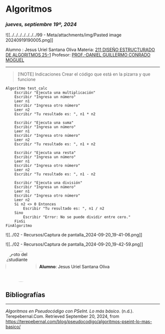 # Algoritmos
### *jueves, septiembre 19º, 2024*
![[../../../../../../../99 - Meta/attachments/img/Pasted image 20240919190005.png]]

Alumno : Jesus Uriel Santana Oliva
Materia: [211 DISEÑO ESTRUCTURADO DE ALGORITMOS 25-1](https://moodle.tecplayacar.edu.mx/course/view.php?id=6029 "211 DISEÑO ESTRUCTURADO DE ALGORITMOS 25-1")
Profesor: [PROF.-DANIEL GUILLERMO CONRADO MOGUEL](https://moodle.tecplayacar.edu.mx/user/view.php?id=10360&course=6029)
________

> [!NOTE] Indicaciones
> Crear el código que está en la pizarra y que funcione



```pseudocodigo
Algoritmo test_calc
    Escribir "Ejecuta una multiplicación"
    Escribir "Ingresa un número"
    Leer n1
    Escribir "Ingresa otro número"
    Leer n2
    Escribir "Tu resultado es: ", n1 * n2
	
    Escribir "Ejecuta una suma"
    Escribir "Ingresa un número"
    Leer n1
    Escribir "Ingresa otro número"
    Leer n2
    Escribir "Tu resultado es: ", n1 + n2
	
    Escribir "Ejecuta una resta"
    Escribir "Ingresa un número"
    Leer n1
    Escribir "Ingresa otro número"
    Leer n2
    Escribir "Tu resultado es: ", n1 - n2
	
    Escribir "Ejecuta una división"
    Escribir "Ingresa un número"
    Leer n1
    Escribir "Ingresa otro número"
    Leer n2
    Si n2 <> 0 Entonces
        Escribir "Tu resultado es: ", n1 / n2
    Sino
        Escribir "Error: No se puede dividir entre cero."
    FinSi
FinAlgoritmo

```

![[../02 - Recursos/Captura de pantalla_2024-09-20_19-41-06.png]]

![[../02 - Recursos/Captura de pantalla_2024-09-20_19-42-59.png]]

<div style="display: flex; align-items: center;">
  <img src="https://avatars.githubusercontent.com/u/47199647?v=4" alt="Foto del Estudiante" style="width: 100px; height: 100px; border-radius: 50%; margin-right: 10px;">
  <strong>Alumno</strong>: Jesus Uriel Santana Oliva
</div>


## Bibliografías

------

_Algoritmos en Pseudocódigo con PSeInt. Lo más básico_. (n.d.). Terepebernal.Com. Retrieved September 20, 2024, from https://terepebernal.com/blog/pseudocodigo/algoritmos-pseint-lo-mas-basico/
